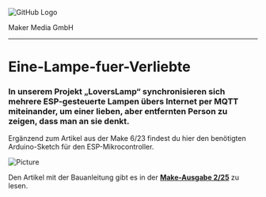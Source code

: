 ![GitHub Logo](http://www.heise.de/make/icons/make_logo.png)

Maker Media GmbH
*** 

# Eine-Lampe-fuer-Verliebte

### In unserem Projekt „LoversLamp“ synchronisieren sich mehrere ESP-gesteuerte Lampen übers Internet per MQTT miteinander, um einer lieben, aber entfernten Person zu zeigen, dass man an sie denkt.

Ergänzend zum Artikel aus der Make 6/23 findest du hier den benötigten Arduino-Sketch für den ESP-Mikrocontroller.

![Picture]()

Den Artikel mit der Bauanleitung gibt es in der **[Make-Ausgabe 2/25](https://www.heise.de/select/make/2025/2)** zu lesen.
